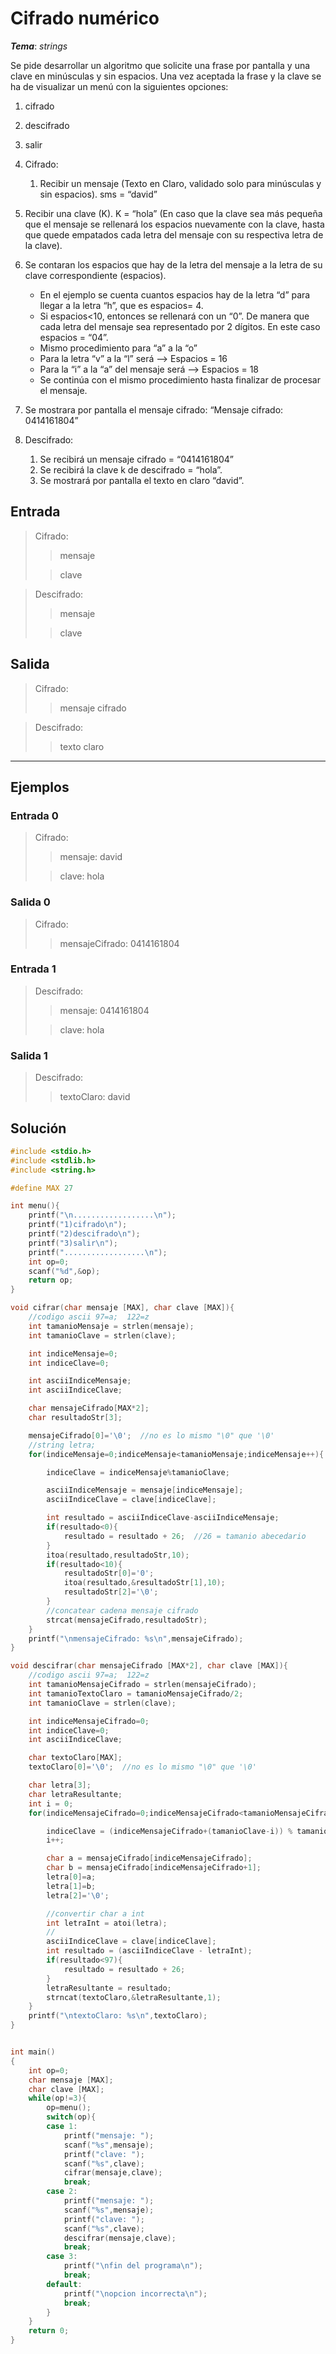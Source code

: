 # Cifrado numérico

_**Tema**_: _strings_


Se pide desarrollar un algoritmo que solicite una frase por pantalla y una clave en minúsculas y sin espacios. Una vez aceptada la frase y la clave se ha de visualizar un menú con la siguientes opciones:

1. cifrado
2. descifrado
3. salir


1. Cifrado:
    1. Recibir un mensaje (Texto en Claro, validado solo para minúsculas y sin espacios).
        sms = “david”

2. Recibir una clave (K).
    K = “hola”
    (En caso que la clave sea más pequeña que el mensaje se rellenará los espacios nuevamente con la clave, hasta que quede empatados cada letra del mensaje con su respectiva letra de la clave).

3. Se contaran los espacios que hay de la letra del mensaje a la letra de su clave correspondiente (espacios).

    - En el ejemplo se cuenta cuantos espacios hay de la letra “d” para llegar a la letra “h”, que es  espacios= 4.
    - Si espacios<10, entonces se rellenará con un “0”. De manera que cada letra del mensaje sea representado por 2 dígitos. En este caso espacios = “04”.
    - Mismo procedimiento para “a” a la “o”
    - Para la letra “v” a la “l” será --> Espacios = 16
    - Para la “i” a la “a” del mensaje será --> Espacios = 18
    - Se continúa con el mismo procedimiento hasta finalizar de procesar el mensaje.

4. Se mostrara por pantalla el mensaje cifrado:  “Mensaje cifrado: 0414161804”

2. Descifrado:
    1.	Se recibirá un mensaje cifrado = “0414161804”
    2.	Se recibirá la clave k de descifrado = “hola”.
    3.	Se mostrará por pantalla el texto en claro “david”.


## Entrada

> Cifrado:
>
> > mensaje
>
> > clave


> Descifrado:
>
> > mensaje
>
> > clave

## Salida

> Cifrado:
>
> > mensaje cifrado


> Descifrado:
>
> > texto claro

---

## Ejemplos

### Entrada 0
> Cifrado:
>
> > mensaje: david
>
> > clave: hola


### Salida 0

> Cifrado:
>
> > mensajeCifrado: 0414161804

### Entrada 1
> Descifrado:
>
> > mensaje: 0414161804
>
> > clave: hola


### Salida 1

> Descifrado:
>
>> textoClaro: david

## Solución

```C
#include <stdio.h>
#include <stdlib.h>
#include <string.h>

#define MAX 27

int menu(){
    printf("\n..................\n");
    printf("1)cifrado\n");
    printf("2)descifrado\n");
    printf("3)salir\n");
    printf("..................\n");
    int op=0;
    scanf("%d",&op);
    return op;
}

void cifrar(char mensaje [MAX], char clave [MAX]){
    //codigo ascii 97=a;  122=z
    int tamanioMensaje = strlen(mensaje);
    int tamanioClave = strlen(clave);

    int indiceMensaje=0;
    int indiceClave=0;

    int asciiIndiceMensaje;
    int asciiIndiceClave;

    char mensajeCifrado[MAX*2];
    char resultadoStr[3];

    mensajeCifrado[0]='\0';  //no es lo mismo "\0" que '\0'
    //string letra;
    for(indiceMensaje=0;indiceMensaje<tamanioMensaje;indiceMensaje++){

        indiceClave = indiceMensaje%tamanioClave;

        asciiIndiceMensaje = mensaje[indiceMensaje];
        asciiIndiceClave = clave[indiceClave];

        int resultado = asciiIndiceClave-asciiIndiceMensaje;
        if(resultado<0){
            resultado = resultado + 26;  //26 = tamanio abecedario
        }
        itoa(resultado,resultadoStr,10);
        if(resultado<10){
            resultadoStr[0]='0';
            itoa(resultado,&resultadoStr[1],10);
            resultadoStr[2]='\0';
        }
        //concatear cadena mensaje cifrado
        strcat(mensajeCifrado,resultadoStr);
    }
    printf("\nmensajeCifrado: %s\n",mensajeCifrado);
}

void descifrar(char mensajeCifrado [MAX*2], char clave [MAX]){
    //codigo ascii 97=a;  122=z
    int tamanioMensajeCifrado = strlen(mensajeCifrado);
    int tamanioTextoClaro = tamanioMensajeCifrado/2;
    int tamanioClave = strlen(clave);

    int indiceMensajeCifrado=0;
    int indiceClave=0;
    int asciiIndiceClave;

    char textoClaro[MAX];
    textoClaro[0]='\0';  //no es lo mismo "\0" que '\0'

    char letra[3];
    char letraResultante;
    int i = 0;
    for(indiceMensajeCifrado=0;indiceMensajeCifrado<tamanioMensajeCifrado;indiceMensajeCifrado+=2){

        indiceClave = (indiceMensajeCifrado+(tamanioClave-i)) % tamanioClave;
        i++;

        char a = mensajeCifrado[indiceMensajeCifrado];
        char b = mensajeCifrado[indiceMensajeCifrado+1];
        letra[0]=a;
        letra[1]=b;
        letra[2]='\0';

        //convertir char a int
        int letraInt = atoi(letra);
        //
        asciiIndiceClave = clave[indiceClave];
        int resultado = (asciiIndiceClave - letraInt);
        if(resultado<97){
            resultado = resultado + 26;
        }
        letraResultante = resultado;
        strncat(textoClaro,&letraResultante,1);
    }
    printf("\ntextoClaro: %s\n",textoClaro);
}


int main()
{
    int op=0;
    char mensaje [MAX];
    char clave [MAX];
    while(op!=3){
        op=menu();
        switch(op){
        case 1:
            printf("mensaje: ");
            scanf("%s",mensaje);
            printf("clave: ");
            scanf("%s",clave);
            cifrar(mensaje,clave);
            break;
        case 2:
            printf("mensaje: ");
            scanf("%s",mensaje);
            printf("clave: ");
            scanf("%s",clave);
            descifrar(mensaje,clave);
            break;
        case 3:
            printf("\nfin del programa\n");
            break;
        default:
            printf("\nopcion incorrecta\n");
            break;
        }
    }
    return 0;
}

```
